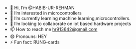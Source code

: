 - 👋 Hi, I’m @HABIB-UR-REHMAN
- 👀 I’m interested in microcontrollers
- 🌱 I’m currently learning machine learning,microcontrollers.
- 💞️ I’m looking to collaborate on iot based hardware projects
- 📫 How to reach me hr913642@gmail.com
- 😄 Pronouns: HEY
- ⚡ Fun fact: RUNG-cards

<!---
HABIB0fficial/HABIB0fficial is a ✨ special ✨ repository because its `README.md` (this file) appears on your GitHub profile.
You can click the Preview link to take a look at your changes.
--->
